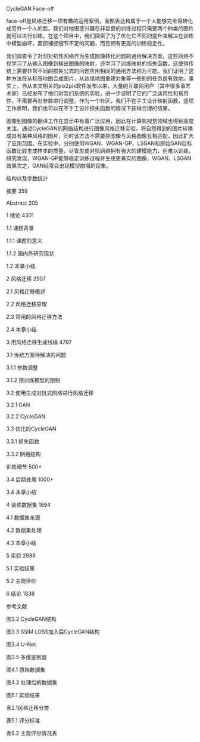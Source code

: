 CycleGAN Face-off

face-off是风格迁移一项有趣的运用案例，面部表达和属于一个人能够完全得转化成另外一个人的脸。我们对他很感兴趣在非监督的训练过程只需要两个种类的图片就可以进行训练。在这个项目中，我们探索了为了优化它不同的提升来解决在训练中模型崩坏，面部捕捉细节不足的问题，而且拥有更高的训练稳定性。

我们调查令了对剑对抗性网络作为生成图像转化问题的通用解决方案。这些网络不仅学习了从输入图像到输出图像的映射，还学习了训练映射的损失函数，这使得传统上需要非常不同的损失公式的问题应用相同的通用方法称为可能。我们证明了这种方法在从标签地图合成图片，从边缘地图重建对象等一些别的任务是有效地。事实上，自从本文相关的pix2pix软件发布以来，大量的互联网用户（其中很多事艺术家）已经发布了他们对我们系统的实验，进一步证明了它的广泛适用性和易用性，不需要再对参数进行调整。作为一个社区，我们不在手工设计映射函数，这项工作表明，我们也可以在不手工设计损失函数的情况下获得合理的结果。

图像到图像的翻译工作在显示中有着广泛应用，因此在计算机视觉领域也得到高度关注。通过CycleGAN的网络结构进行图像风格迁移实验，将自然得到的图片转换成具有某种风格的图片，同时该方法不需要原图像与风格图像互相匹配，因此扩大了应用范围。在实验中，分别使用WGAN、WGAN-GP、LSGAN和原始GAN目标函数比较生成样本的质量，尽管生成对抗网络拥有强大的建模能力，但难以训练。研究发现，WGAN-GP能够稳定训练过程并生成更真实的图像，WGAN、LSGAN效果次之，GAN经常会出现模型崩塌的现象。



结构以及字数统计

摘要 359

Abstract 205

1 绪论 4301

1.1 课题背景

1.1.1 课题的意义

1.1.2 国内外研究现状 

1.2 本章小结

2 风格迁移  2507

2.1 风格迁移概述

2.2 风格迁移原理

2.3 常用的风格迁移方法 

2.4 本章小结

3 用风格迁移生成线稿 4797

3.1 传统方案待解决的问题

3.1.1 参数调整

3.1.2 预训练模型的限制

3.2 使用生成对抗式网络进行风格迁移

3.2.1 GAN

3.2.2 CycleGAN

3.3 优化的CycleGAN

3.3.1 损失函数

3.3.2 网络结构 

训练细节 500+

3.4 后期处理 1000+

3.4 本章小结

4 训练数据集 1894

4.1 数据集来源

4.2 数据集处理

4.3 本章小结

5 实验  2989

5.1 实验结果

5.2 主观评价

6 结论 1838

参考文献



图3.2 CycleGAN结构

图3.3 SSIM LOSS加入后CycleGAN结构

图3.4 U-Net

图3.5 多维鉴别器

图4.1 原始数据集

图4.2 处理后的数据集

图5.1 实验结果



表2.1风格迁移分类

表5.1 评分标准

表5.2 主观评分情况表



